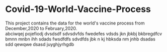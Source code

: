 # Covid-19-World-Vaccine-Process
This project contains  the data for the world's vaccine process from December,2020 to February,2020.  
abciwqej
pojefiodj
dvsdsdf
sdvsdvfds
fwedefes
vdsds
jkn
jbkbj
bkbregdfcv 
bmnn
mnbn
ihh
sdads
fwsdfdfs
sdvdfds
jbk
n kj
hbksda
nm
jnhb
dsadas
sdd
qewqwe
dsasd
juyghjyrhgdb
